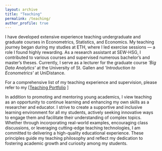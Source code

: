 ```yaml
---
layout: archive
title: "Teaching"
permalink: /teaching/
author_profile: true
---
```


I have developed extensive experience teaching undergraduate and graduate courses in Econometrics, Statistics, and Economics. My teaching journey began during my studies at ETH, where I led exercise sessions — a role I found highly rewarding. As a research assistant at SEW-HSG, I contributed to various courses and supervised numerous bachelor’s and master’s theses. Currently, I serve as a lecturer for the graduate course *'Big Data Analytics'* at the University of St. Gallen and *'Introduction to Econometrics'* at UniDistance.

For a comprehensive list of my teaching experience and supervision, please refer to my  [<a href="../files/github_Teaching_Portfolio.pdf" target="_blank" rel="noopener noreferrer">Teaching Portfolio</a> ]

In addition to promoting and mentoring young academics, I view teaching as an opportunity to continue learning and enhancing my own skills as a researcher and educator. I strive to create a supportive and inclusive learning environment for all my students, actively seeking innovative ways
to engage them and facilitate their understanding of complex topics. Whether through incorporating real-world examples, encouraging class discussions, or leveraging cutting-edge teaching technologies, I am committed to delivering a high-quality educational experience. These principles guide my teaching philosophy and reflect my dedication to fostering academic growth and curiosity among my students.

